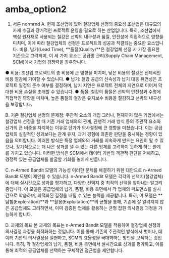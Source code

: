 # amba_option2

1. 서론 normrnd
A. 현재 조선업에 있어 철강업체 선정의 중요성
   조선업은 대규모의 자재 수급과 장기적인 프로젝트 운영을 필요로 하는 산업입니다.
   특히, 조선업에서 핵심 원자재로 사용되는 철강은 선박의 내구성과 품질, 안전성에 직접적으로 영향을 미치며, 이에 따라 철강업체의 선정은 프로젝트의 성공과 직결되는 중요한 요소입니다.
   비용, 납기(Lead Time), **품질(Quality)**은 철강업체 선정 시 가장 중요한 기준으로 고려되며, 이 세 가지 요소는 공급망 관리(Supply Chain Management, SCM)에서 기업의 경쟁력을 좌우합니다.

●	비용: 조선업 프로젝트의 총 비용에 큰 영향을 미치며, 낮은 비용의 철강은 전체적인 비용 절감에 기여할 수 있습니다.
●	납기: 철강 공급의 신속성과 납기 대응 유연성은 프로젝트 일정의 준수 여부를 결정하며, 납기 지연은 프로젝트 전체의 지연으로 이어져 막대한 비용 손실을 초래할 수 있습니다.
●	품질: 철강의 품질은 선박의 안전성과 수명에 직접적인 영향을 미치며, 높은 품질의 철강은 유지보수 비용을 절감하고 선박의 내구성을 보장합니다.

B. 기존 철강업체 선정의 문제점: 주관적 요소의 개입
   그러나, 현재까지 많은 기업에서는 철강업체 선정을 할 때 기존 거래 업체와의 관계, 관행적 거래 방식 등의 주관적 요소와 선가의 큰 비중을 차지하는 이유로 단가가 의사결정에 큰 영향을 미쳤습니다. 
   이는 공급업체의 실질적인 성과보다는 관계 유지, 과거 경험에 의존한 판단을 중시하는 경향이 있음을 의미합니다. 
   이러한 방식은 특정 업체와의 거래를 지속하게 만드는 요인이 될 수 있으나, 장기적으로는 더 나은 성과를 낼 수 있는 다른 업체를 고려하지 못하게 하는 한계를 가지고 있습니다. 
   이러한 방식은 SCM에서 데이터 기반의 객관적 판단을 저해하고, 경쟁력 있는 공급업체를 발굴할 기회를 놓치게 만듭니다.

C. n-Armed Bandit 모델의 가능성
   이러한 문제를 해결하기 위한 대안으로 n-Armed Bandit 모델이 제안될 수 있습니다. 
   n-Armed Bandit 모델은 각각의 선택지(철강업체)에 대해 실시간으로 성과를 평가하고, 다양한 선택지 중 최적의 선택을 찾아내는 알고리즘입니다. 
   이 모델은 공급업체의 납기, 품질, 비용 측면에서 각 업체의 퍼포먼스를 실시간으로 학습하며, 최적화된 결정을 내릴 수 있는 능력을 제공합니다. 
   특히, 이 모델은 **탐험(Exploration)**과 **활용(Exploitation)**의 균형을 통해, 기존에 잘 알려지지 않은 공급업체도 고려하면서, 이미 검증된 업체를 활용하는 균형 잡힌 의사결정 과정을 가능하게 합니다.

D. 과제의 목표
   본 과제의 목표는 n-Armed Bandit 모델을 적용하여 철강업체 선정의 의사결정 과정을 최적화하는 것입니다. 
   이를 통해 기존의 주관적인 방식에서 벗어나, 데이터 기반의 의사결정을 실현하고, SCM의 효율성을 극대화하는 방안을 모색하는 것입니다. 
   특히, 각 철강업체의 납기, 품질, 비용 측면에서 실시간으로 성과를 평가하고, 이를 통해 최적의 공급업체를 선택하는 구체적인 접근법을 제안합니다.



